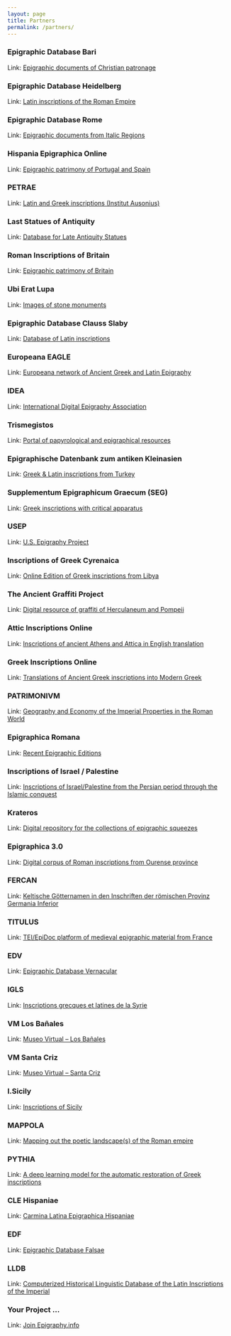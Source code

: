 ```yaml
---
layout: page
title: Partners
permalink: /partners/
---
```


### Epigraphic Database Bari 
Link: [Epigraphic documents of Christian patronage](https://www.edb.uniba.it/) 

### Epigraphic Database Heidelberg 
Link: [Latin inscriptions of the Roman Empire](http://edh-www.adw.uni-heidelberg.de) 

### Epigraphic Database Rome 
Link: [Epigraphic documents from Italic Regions](http://www.edr-edr.it/) 

### Hispania Epigraphica Online 
Link: [Epigraphic patrimony of Portugal and Spain](http://eda-bea.es/) 

### PETRAE 
Link: [Latin and Greek inscriptions (Institut Ausonius)](http://petrae.huma-num.fr/fr/) 

### Last Statues of Antiquity 
Link: [Database for Late Antiquity Statues](http://laststatues.classics.ox.ac.uk/) 

### Roman Inscriptions of Britain 
Link: [Epigraphic patrimony of Britain](https://romaninscriptionsofbritain.org/) 

### Ubi Erat Lupa 
Link: [Images of stone monuments](http://lupa.at/) 

### Epigraphic Database Clauss Slaby 
Link: [Database of Latin inscriptions](http://db.edcs.eu/epigr/epi.php?s_sprache=en) 

### Europeana EAGLE 
Link: [Europeana network of Ancient Greek and Latin Epigraphy](https://www.eagle-network.eu) 

### IDEA 
Link: [International Digital Epigraphy Association](https://www.eagle-network.eu/about/who-we-are/) 

### Trismegistos 
Link: [Portal of papyrological and epigraphical resources](https://www.trismegistos.org/) 

### Epigraphische Datenbank zum antiken Kleinasien 
Link: [Greek & Latin inscriptions from Turkey](https://www.epigraphik.uni-hamburg.de) 

### Supplementum Epigraphicum Graecum (SEG) 
Link: [Greek inscriptions with critical apparatus](http://referenceworks.brillonline.com/browse/supplementum-epigraphicum-graecum) 

### USEP 
Link: [U.S. Epigraphy Project](http://usepigraphy.brown.edu/) 

### Inscriptions of Greek Cyrenaica 
Link: [Online Edition of Greek inscriptions from Libya](https://igcyr.unibo.it/) 

### The Ancient Graffiti Project 
Link: [Digital resource of graffiti of Herculaneum and Pompeii](http://ancientgraffiti.org/Graffiti/) 

### Attic Inscriptions Online 
Link: [Inscriptions of ancient Athens and Attica in English translation](https://www.atticinscriptions.com/) 

### Greek Inscriptions Online 
Link: [Translations of Ancient Greek inscriptions into Modern Greek](http://www.greekinscriptions.com/) 

### PATRIMONIVM 
Link: [Geography and Economy of the Imperial Properties in the Roman World](http://patrimonium.huma-num.fr/) 

### Epigraphica Romana 
Link: [Recent Epigraphic Editions](http://www.epigraphica-romana.fr/) 

### Inscriptions of Israel / Palestine 
Link: [Inscriptions of Israel/Palestine from the Persian period through the Islamic conquest](http://cds.library.brown.edu/projects/Inscriptions/index.shtml) 

### Krateros 
Link: [Digital repository for the collections of epigraphic squeezes](https://www.ias.edu/krateros) 

### Epigraphica 3.0 
Link: [Digital corpus of Roman inscriptions from Ourense province](http://www.epigraphica30.com/) 

### FERCAN 
Link: [Keltische Götternamen in den Inschriften der römischen Provinz Germania Inferior](http://gams.uni-graz.at/context:fercan) 

### TITULUS 
Link: [TEI/EpiDoc platform of medieval epigraphic material from France](http://titulus.huma-num.fr/) 

### EDV 
Link: [Epigraphic Database Vernacular](http://edvcorpus.com/wp) 

### IGLS 
Link: [Inscriptions grecques et latines de la Syrie](https://igls.mom.fr/) 

### VM Los Bañales 
Link: [Museo Virtual – Los Bañales](https://sketchfab.com/banalesmuseovirtual) 

### VM Santa Criz 
Link: [Museo Virtual – Santa Criz](https://sketchfab.com/santacrizmv) 

### I.Sicily 
Link: [Inscriptions of Sicily](http://sicily.classics.ox.ac.uk/) 

### MAPPOLA 
Link: [Mapping out the poetic landscape(s) of the Roman empire](https://mappola.eu/) 

### PYTHIA 
Link: [A deep learning model for the automatic restoration of Greek inscriptions](https://github.com/sommerschield/ancient-text-restoration) 

### CLE Hispaniae 
Link: [Carmina Latina Epigraphica Hispaniae](http://cle.us.es/clehispaniae/index.jsf) 

### EDF 
Link: [Epigraphic Database Falsae](http://edf.unive.it/) 

### LLDB 
Link: [Computerized Historical Linguistic Database of the Latin Inscriptions of the Imperial](http://lldb.elte.hu/) 

### Your Project ... 
Link: [Join Epigraphy.info](mailto:info@epigraphy.info)
